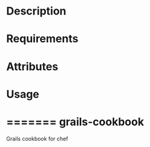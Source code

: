 Description
===========

Requirements
============

Attributes
==========

Usage
=====

=======
grails-cookbook
===============

Grails cookbook for chef